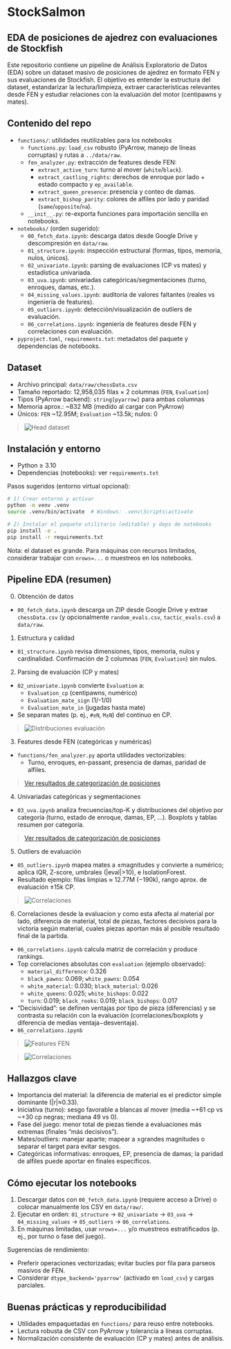 # StockSalmon 
## EDA de posiciones de ajedrez con evaluaciones de Stockfish

Este repositorio contiene un pipeline de Análisis Exploratorio de Datos (EDA) sobre un dataset masivo de posiciones de ajedrez en formato FEN y sus evaluaciones de Stockfish. El objetivo es entender la estructura del dataset, estandarizar la lectura/limpieza, extraer características relevantes desde FEN y estudiar relaciones con la evaluación del motor (centipawns y mates).


## Contenido del repo

- `functions/`: utilidades reutilizables para los notebooks
  - `functions.py`: `load_csv` robusto (PyArrow, manejo de líneas corruptas) y rutas a `../data/raw`.
  - `fen_analyzer.py`: extracción de features desde FEN:
    - `extract_active_turn`: turno al mover (`white`/`black`).
    - `extract_castling_rights`: derechos de enroque por lado + estado compacto y `ep_available`.
    - `extract_queen_presence`: presencia y conteo de damas.
    - `extract_bishop_parity`: colores de alfiles por lado y paridad (`same`/`opposite`/`na`).
  - `__init__.py`: re-exporta funciones para importación sencilla en notebooks.
- `notebooks/` (orden sugerido):
  - `00_fetch_data.ipynb`: descarga datos desde Google Drive y descompresión en `data/raw`.
  - `01_structure.ipynb`: inspección estructural (formas, tipos, memoria, nulos, únicos).
  - `02_univariate.ipynb`: parsing de evaluaciones (CP vs mates) y estadística univariada.
  - `03_uva.ipynb`: univariadas categóricas/segmentaciones (turno, enroques, damas, etc.).
  - `04_missing_values.ipynb`: auditoría de valores faltantes (reales vs ingeniería de features).
  - `05_outliers.ipynb`: detección/visualización de outliers de evaluación.
  - `06_correlations.ipynb`: ingeniería de features desde FEN y correlaciones con evaluación.
- `pyproject.toml`, `requirements.txt`: metadatos del paquete y dependencias de notebooks.

## Dataset

- Archivo principal: `data/raw/chessData.csv`
- Tamaño reportado: 12,958,035 filas × 2 columnas (`FEN`, `Evaluation`)
- Tipos (PyArrow backend): `string[pyarrow]` para ambas columnas
- Memoria aprox.: ~832 MB (medido al cargar con PyArrow)
- Únicos: `FEN` ~12.95M; `Evaluation` ~13.5k; nulos: 0

> ![Head dataset](resources/images/headers.png)


## Instalación y entorno

- Python ≥ 3.10
- Dependencias (notebooks): ver `requirements.txt`

Pasos sugeridos (entorno virtual opcional):

```bash
# 1) Crear entorno y activar
python -m venv .venv
source .venv/bin/activate  # Windows: .venv\Scripts\activate

# 2) Instalar el paquete utilitario (editable) y deps de notebooks
pip install -e .
pip install -r requirements.txt
```

Nota: el dataset es grande. Para máquinas con recursos limitados, considerar trabajar con `nrows=...` o muestreos en los notebooks.


## Pipeline EDA (resumen)

0) Obtención de datos
- `00_fetch_data.ipynb` descarga un ZIP desde Google Drive y extrae `chessData.csv` (y opcionalmente `random_evals.csv`, `tactic_evals.csv`) a `data/raw`.

1) Estructura y calidad
- `01_structure.ipynb` revisa dimensiones, tipos, memoria, nulos y cardinalidad. Confirmación de 2 columnas (`FEN`, `Evaluation`) sin nulos.

2) Parsing de evaluación (CP y mates)
- `02_univariate.ipynb` convierte `Evaluation` a:
  - `Evaluation_cp` (centipawns, numérico)
  - `Evaluation_mate_sign` (1/-1/0)
  - `Evaluation_mate_in` (jugadas hasta mate)
- Se separan mates (p. ej., `#±N`, `M±N`) del continuo en CP.

> ![Distribuciones evaluación](resources/images/analisis_univariado.png)

3) Features desde FEN (categóricas y numéricas)
- `functions/fen_analyzer.py` aporta utilidades vectorizables:
  - Turno, enroques, en-passant, presencia de damas, paridad de alfiles.
> [Ver resultados de categorización de posiciones](notebooks/03_uva.ipynb)



4) Univariadas categóricas y segmentaciones
- `03_uva.ipynb` analiza frecuencias/top-K y distribuciones del objetivo por categoría (turno, estado de enroque, damas, EP, …). Boxplots y tablas resumen por categoría.

> [Ver resultados de categorización de posiciones](notebooks/03_uva.ipynb)


5) Outliers de evaluación
- `05_outliers.ipynb` mapea mates a ±magnitudes y convierte a numérico; aplica IQR, Z-score, umbrales (|eval|>10), e IsolationForest.
- Resultado ejemplo: filas limpias ≈ 12.77M (−190k), rango aprox. de evaluación ±15k CP.

> ![Correlaciones](resources/images/outliers.png)


6) Correlaciones desde la evaluacion y como esta afecta al material por lado, diferencia de material, total de piezas, factores decisivos para la victoria según material, cuales piezas aportan más al posible resultado final de la partida.
- `06_correlations.ipynb` calcula matriz de correlación y produce rankings.
- Top correlaciones absolutas con `evaluation` (ejemplo observado):
  - `material_difference`: 0.326
  - `black_pawns`: 0.069; `white_pawns`: 0.054
  - `white_material`: 0.030; `black_material`: 0.026
  - `white_queens`: 0.025; `white_bishops`: 0.022
  - `turn`: 0.019; `black_rooks`: 0.019; `black_bishops`: 0.017
- “Decisividad”: se definen ventajas por tipo de pieza (diferencias) y se contrasta su relación con la evaluación (correlaciones/boxplots y diferencia de medias ventaja−desventaja).
- `06_correlations.ipynb` 
> ![Features FEN](resources/images/matriz_correlacion.png)

> ![Correlaciones](resources/images/correlations.png)


## Hallazgos clave

- Importancia del material: la diferencia de material es el predictor simple dominante (|r|≈0.33).
- Iniciativa (turno): sesgo favorable a blancas al mover (media ~+61 cp vs ~+30 cp negras; mediana 49 vs 0).
- Fase del juego: menor total de piezas tiende a evaluaciones más extremas (finales “más decisivos”).
- Mates/outliers: manejar aparte; mapear a ±grandes magnitudes o separar el target para evitar sesgos.
- Categóricas informativas: enroques, EP, presencia de damas; la paridad de alfiles puede aportar en finales específicos.


## Cómo ejecutar los notebooks

1) Descargar datos con `00_fetch_data.ipynb` (requiere acceso a Drive) o colocar manualmente los CSV en `data/raw/`.
2) Ejecutar en orden: `01_structure` → `02_univariate` → `03_uva` → `04_missing_values` → `05_outliers` → `06_correlations`.
3) En máquinas limitadas, usar `nrows=...` y/o muestreos estratificados (p. ej., por turno o fase del juego).

Sugerencias de rendimiento:
- Preferir operaciones vectorizadas; evitar bucles por fila para parseos masivos de FEN.
- Considerar `dtype_backend='pyarrow'` (activado en `load_csv`) y cargas parciales.


## Buenas prácticas y reproducibilidad

- Utilidades empaquetadas en `functions/` para reuso entre notebooks.
- Lectura robusta de CSV con PyArrow y tolerancia a líneas corruptas.
- Normalización consistente de evaluación (CP y mates) antes de análisis.
